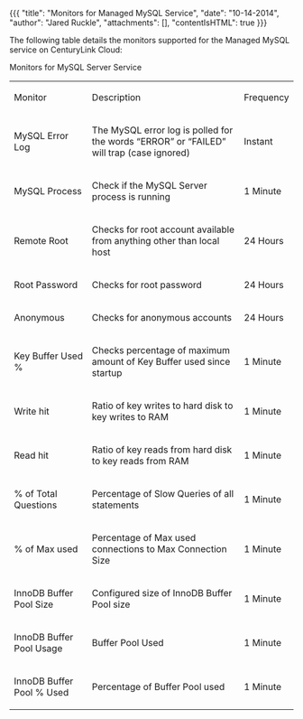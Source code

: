{{{
  "title": "Monitors for Managed MySQL Service",
  "date": "10-14-2014",
  "author": "Jared Ruckle",
  "attachments": [],
  "contentIsHTML": true
}}}

<p>The following table details the monitors supported for the Managed MySQL service on CenturyLink Cloud:</p>
Monitors for MySQL Server Service
<table>
  <tbody>
    <tr>
      <td>
        <p>Monitor</p>
      </td>
      <td>
        <p>Description</p>
      </td>
      <td>
        <p>Frequency</p>
      </td>
    </tr>
    <tr>
      <td>
        <p>MySQL Error Log</p>
      </td>
      <td>
        <p>The MySQL error log is polled for the words “ERROR” or “FAILED” will trap (case ignored)</p>
      </td>
      <td>
        <p>Instant</p>
      </td>
    </tr>
    <tr>
      <td>
        <p>MySQL Process</p>
      </td>
      <td>
        <p>Check if the MySQL Server process is running</p>
      </td>
      <td>
        <p>1 Minute</p>
      </td>
    </tr>
    <tr>
      <td>
        <p>Remote Root</p>
      </td>
      <td>
        <p>Checks for root account available from anything other than local host</p>
      </td>
      <td>
        <p>24 Hours</p>
      </td>
    </tr>
    <tr>
      <td>
        <p>Root Password</p>
      </td>
      <td>
        <p>Checks for root password</p>
      </td>
      <td>
        <p>24 Hours</p>
      </td>
    </tr>
    <tr>
      <td>
        <p>Anonymous</p>
      </td>
      <td>
        <p>Checks for anonymous accounts</p>
      </td>
      <td>
        <p>24 Hours</p>
      </td>
    </tr>
    <tr>
      <td>
        <p>Key Buffer Used %</p>
      </td>
      <td>
        <p>Checks percentage of maximum amount of Key Buffer used since startup</p>
      </td>
      <td>
        <p>1 Minute</p>
      </td>
    </tr>
    <tr>
      <td>
        <p>Write hit</p>
      </td>
      <td>
        <p>Ratio of key writes to hard disk to key writes to RAM</p>
      </td>
      <td>
        <p>1 Minute</p>
      </td>
    </tr>
    <tr>
      <td>
        <p>Read hit</p>
      </td>
      <td>
        <p>Ratio of key reads from hard disk to key reads from RAM</p>
      </td>
      <td>
        <p>1 Minute</p>
      </td>
    </tr>
    <tr>
      <td>
        <p>% of Total Questions</p>
      </td>
      <td>
        <p>Percentage of Slow Queries of all statements</p>
      </td>
      <td>
        <p>1 Minute</p>
      </td>
    </tr>
    <tr>
      <td>
        <p>% of Max used</p>
      </td>
      <td>
        <p>Percentage of Max used connections to Max Connection Size</p>
      </td>
      <td>
        <p>1 Minute</p>
      </td>
    </tr>
    <tr>
      <td>
        <p>InnoDB Buffer Pool Size</p>
      </td>
      <td>
        <p>Configured size of InnoDB Buffer Pool size</p>
      </td>
      <td>
        <p>1 Minute</p>
      </td>
    </tr>
    <tr>
      <td>
        <p>InnoDB Buffer Pool Usage</p>
      </td>
      <td>
        <p>Buffer Pool Used</p>
      </td>
      <td>
        <p>1 Minute</p>
      </td>
    </tr>
    <tr>
      <td>
        <p>InnoDB Buffer Pool % Used</p>
      </td>
      <td>
        <p>Percentage of Buffer Pool used</p>
      </td>
      <td>
        <p>1 Minute</p>
      </td>
    </tr>
  </tbody>
</table>
